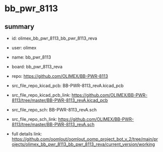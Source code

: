 # bb_pwr_8113
 
## summary 
* id: olimex_bb_pwr_8113_bb_pwr_8113_reva
* user: olimex
* name: bb_pwr_8113
* board: bb_pwr_8113_reva
* repo: https://github.com/OLIMEX/BB-PWR-8113
* src_file_repo_kicad_pcb: BB-PWR-8113_revA.kicad_pcb
* src_file_repo_kicad_pcb_link: https://github.com/OLIMEX/BB-PWR-8113/tree/master/BB-PWR-8113_revA.kicad_pcb


* src_file_repo_sch: BB-PWR-8113_revA.sch
* src_file_repo_sch_link: https://github.com/OLIMEX/BB-PWR-8113/tree/master/BB-PWR-8113_revA.sch
* full details link: https://github.com/oomlout/oomlout_oomp_project_bot_v_2/tree/main/projects/olimex_bb_pwr_8113_bb_pwr_8113_reva/current_version/working  







